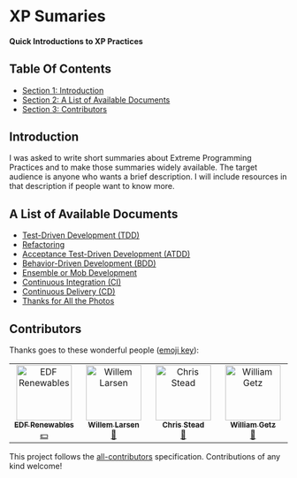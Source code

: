 
<!-- GENERATED DOCUMENT! DO NOT EDIT! -->
# XP Sumaries #
#### Quick Introductions to XP Practices ####

## Table Of Contents ##

- [Section 1: Introduction](#user-content-introduction)
- [Section 2: A List of Available Documents](#user-content-a-list-of-available-documents)
- [Section 3: Contributors](#user-content-contributors)

## Introduction ##

I was asked to write short summaries about Extreme Programming Practices and to make those summaries widely available. The target audience is anyone who wants a brief description. I will include resources in that description if people want to know more.
    

## A List of Available Documents ##

* [Test-Driven Development (TDD)](xp_tdd.md)
* [Refactoring](xp_refactoring.md)
* [Acceptance Test-Driven Development (ATDD)](xp_atdd.md)
* [Behavior-Driven Development (BDD)](xp_bdd.md)
* [Ensemble or Mob Development](xp_mob.md)
* [Continuous Integration (CI)](xp_ci.md)
* [Continuous Delivery (CD)](xp_cd.md)
* [Thanks for All the Photos](Images.md)
    

## Contributors ##

Thanks goes to these wonderful people ([emoji key](https://allcontributors.org/docs/en/emoji-key)):

<!-- ALL-CONTRIBUTORS-LIST:START - Do not remove or modify this section -->
<!-- prettier-ignore-start -->
<!-- markdownlint-disable -->
<table>
  <tbody>
    <tr>
      <td align="center" valign="top" width="14.28%"><a href="https://github.com/edf-re"><img src="https://avatars.githubusercontent.com/u/13739273?v=4?s=100" width="100px;" alt="EDF Renewables"/><br /><sub><b>EDF Renewables</b></sub></a><br /><a href="#financial-edf-re" title="Financial">💵</a></td>
      <td align="center" valign="top" width="14.28%"><a href="http://thermodynamicsofemotion.com/"><img src="https://avatars.githubusercontent.com/u/3875136?v=4?s=100" width="100px;" alt="Willem Larsen"/><br /><sub><b>Willem Larsen</b></sub></a><br /><a href="#ideas-willemlarsen" title="Ideas, Planning, & Feedback">🤔</a></td>
      <td align="center" valign="top" width="14.28%"><a href="http://www.chrisstead.net/"><img src="https://avatars.githubusercontent.com/u/4184510?v=4?s=100" width="100px;" alt="Chris Stead"/><br /><sub><b>Chris Stead</b></sub></a><br /><a href="#ideas-cmstead" title="Ideas, Planning, & Feedback">🤔</a></td>
      <td align="center" valign="top" width="14.28%"><a href="https://github.com/willegetz"><img src="https://avatars.githubusercontent.com/u/3326805?v=4?s=100" width="100px;" alt="William Getz"/><br /><sub><b>William Getz</b></sub></a><br /><a href="#ideas-willegetz" title="Ideas, Planning, & Feedback">🤔</a></td>
    </tr>
  </tbody>
</table>

<!-- markdownlint-restore -->
<!-- prettier-ignore-end -->

<!-- ALL-CONTRIBUTORS-LIST:END -->

This project follows the [all-contributors](https://github.com/all-contributors/all-contributors) specification. Contributions of any kind welcome!
    

<!-- GENERATED DOCUMENT! DO NOT EDIT! -->
    
